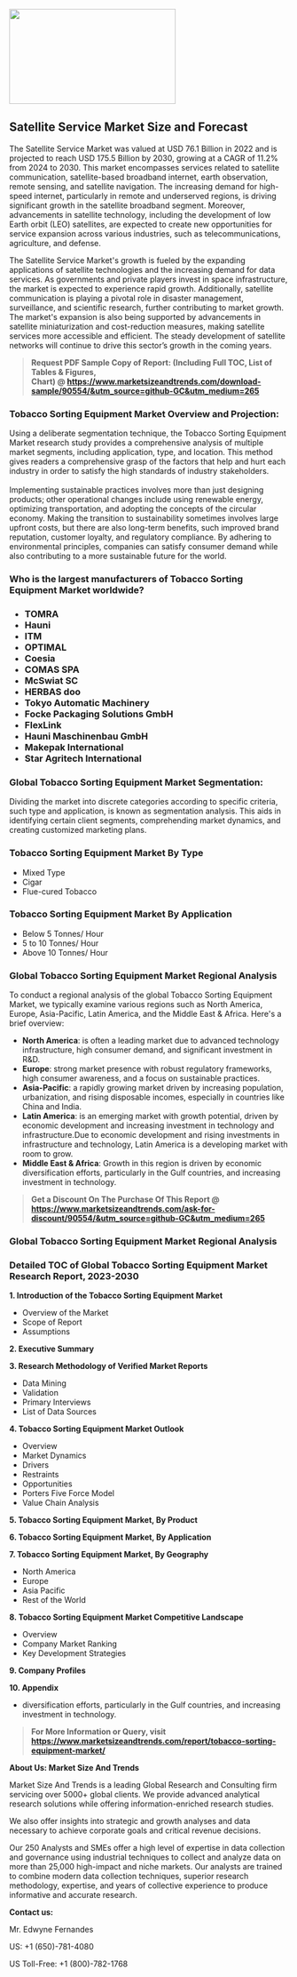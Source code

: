 <p><img class="alignnone size-medium wp-image-20088" src="https://ffe5etoiles.com/wp-content/uploads/2024/12/MST1-300x171.png" alt="" width="300" height="171" /></p><h2>Satellite Service Market Size and Forecast</h2><p>The Satellite Service Market was valued at USD 76.1 Billion in 2022 and is projected to reach USD 175.5 Billion by 2030, growing at a CAGR of 11.2% from 2024 to 2030. This market encompasses services related to satellite communication, satellite-based broadband internet, earth observation, remote sensing, and satellite navigation. The increasing demand for high-speed internet, particularly in remote and underserved regions, is driving significant growth in the satellite broadband segment. Moreover, advancements in satellite technology, including the development of low Earth orbit (LEO) satellites, are expected to create new opportunities for service expansion across various industries, such as telecommunications, agriculture, and defense.</p><p>The Satellite Service Market's growth is fueled by the expanding applications of satellite technologies and the increasing demand for data services. As governments and private players invest in space infrastructure, the market is expected to experience rapid growth. Additionally, satellite communication is playing a pivotal role in disaster management, surveillance, and scientific research, further contributing to market growth. The market's expansion is also being supported by advancements in satellite miniaturization and cost-reduction measures, making satellite services more accessible and efficient. The steady development of satellite networks will continue to drive this sector’s growth in the coming years.</p></p><blockquote id="" class=""><strong>Request PDF Sample Copy of Report: (Including Full TOC, List of Tables &amp; Figures, Chart)&nbsp;@&nbsp;<strong><a href="https://www.marketsizeandtrends.com/download-sample/90554/&utm_source=github-GC&utm_medium=265" target="_blank">https://www.marketsizeandtrends.com/download-sample/90554/&utm_source=github-GC&utm_medium=265</a></strong></strong></blockquote><h3 id="" class="">Tobacco Sorting Equipment Market&nbsp;Overview and Projection:</h3><p id="" class="">Using a deliberate segmentation technique, the Tobacco Sorting Equipment Market research study provides a comprehensive analysis of multiple market segments, including application, type, and location. This method gives readers a comprehensive grasp of the factors that help and hurt each industry in order to satisfy the high standards of industry stakeholders. <br /> <br />Implementing sustainable practices involves more than just designing products; other operational changes include using renewable energy, optimizing transportation, and adopting the concepts of the circular economy. Making the transition to sustainability sometimes involves large upfront costs, but there are also long-term benefits, such improved brand reputation, customer loyalty, and regulatory compliance. By adhering to environmental principles, companies can satisfy consumer demand while also contributing to a more sustainable future for the world.</p><h3 id="" class="">Who is the largest manufacturers of&nbsp;Tobacco Sorting Equipment Market worldwide?</h3><h3 class=""><p><ul><li>TOMRA </li><li> Hauni </li><li> ITM </li><li> OPTIMAL </li><li> Coesia </li><li> COMAS SPA </li><li> McSwiat SC </li><li> HERBAS doo </li><li> Tokyo Automatic Machinery </li><li> Focke Packaging Solutions GmbH </li><li> FlexLink </li><li> Hauni Maschinenbau GmbH </li><li> Makepak International </li><li> Star Agritech International</li></ul></p></h3><h3 id="" class="">Global&nbsp;Tobacco Sorting Equipment Market Segmentation:</h3><p id="" class="">Dividing the market into discrete categories according to specific criteria, such type and application, is known as segmentation analysis. This aids in identifying certain client segments, comprehending market dynamics, and creating customized marketing plans.</p><h3 id="" class="">Tobacco Sorting Equipment Market&nbsp;By Type</h3><p><p><ul><li>Mixed Type </li><li> Cigar </li><li> Flue-cured Tobacco</p></li></ul></p></p><h3 id="" class="">Tobacco Sorting Equipment Market&nbsp;By Application</h3><p class=""><p><ul><li>Below 5 Tonnes/ Hour </li><li> 5 to 10 Tonnes/ Hour </li><li> Above 10 Tonnes/ Hour</li></ul></p></p><h3 id="" class="">Global Tobacco Sorting Equipment Market Regional Analysis</h3><p id="" class="">To conduct a regional analysis of the global Tobacco Sorting Equipment Market, we typically examine various regions such as North America, Europe, Asia-Pacific, Latin America, and the Middle East &amp; Africa. Here's a brief overview:</p><ul><li><strong>North America</strong>: is often a leading market due to advanced technology infrastructure, high consumer demand, and significant investment in R&amp;D.</li><li><strong>Europe</strong>: strong market presence with robust regulatory frameworks, high consumer awareness, and a focus on sustainable practices.</li><li><strong>Asia-Pacific</strong>: a rapidly growing market driven by increasing population, urbanization, and rising disposable incomes, especially in countries like China and India.</li><li><strong>Latin America</strong>: is an emerging market with growth potential, driven by economic development and increasing investment in technology and infrastructure.Due to economic development and rising investments in infrastructure and technology, Latin America is a developing market with room to grow.</li><li><strong>Middle East &amp; Africa</strong>: Growth in this region is driven by economic diversification efforts, particularly in the Gulf countries, and increasing investment in technology.</li></ul><blockquote id="" class=""><strong>Get a Discount On The Purchase Of This Report @ <strong><a href="https://www.marketsizeandtrends.com/ask-for-discount/90554/&utm_source=github-GC&utm_medium=265" target="_blank">https://www.marketsizeandtrends.com/ask-for-discount/90554/&utm_source=github-GC&utm_medium=265</a></strong></strong></blockquote><h3 id="" class="">Global Tobacco Sorting Equipment Market Regional Analysis</h3><h3 id="" class="">Detailed TOC of Global Tobacco Sorting Equipment Market Research Report, 2023-2030</h3><p id="" class=""><strong>1. Introduction of the Tobacco Sorting Equipment Market</strong></p><ul><li>Overview of the Market</li><li>Scope of Report</li><li>Assumptions</li></ul><p id="" class=""><strong>2. Executive Summary</strong></p><p id="" class=""><strong>3. Research Methodology of Verified Market Reports</strong></p><ul><li>Data Mining</li><li>Validation</li><li>Primary Interviews</li><li>List of Data Sources</li></ul><p id="" class=""><strong>4. Tobacco Sorting Equipment Market Outlook</strong></p><ul><li>Overview</li><li>Market Dynamics</li><li>Drivers</li><li>Restraints</li><li>Opportunities</li><li>Porters Five Force Model</li><li>Value Chain Analysis</li></ul><p id="" class=""><strong>5. Tobacco Sorting Equipment Market, By Product</strong></p><p id="" class=""><strong>6. Tobacco Sorting Equipment Market, By Application</strong></p><p id="" class=""><strong>7. Tobacco Sorting Equipment Market, By Geography</strong></p><ul><li>North America</li><li>Europe</li><li>Asia Pacific</li><li>Rest of the World</li></ul><p id="" class=""><strong>8. Tobacco Sorting Equipment Market Competitive Landscape</strong></p><ul><li>Overview</li><li>Company Market Ranking</li><li>Key Development Strategies</li></ul><p id="" class=""><strong>9. Company Profiles</strong></p><p id="" class=""><strong>10. Appendix</strong></p><ul><li>diversification efforts, particularly in the Gulf countries, and increasing investment in technology.</li></ul><blockquote id="" class=""><strong>For More Information or Query, visit <strong><strong><a href="https://www.marketsizeandtrends.com/report/tobacco-sorting-equipment-market/" target="_blank">https://www.marketsizeandtrends.com/report/tobacco-sorting-equipment-market/</a></strong></strong></strong></blockquote><p id="" class=""><strong>About Us: Market Size And Trends</strong></p><p id="" class="">Market Size And Trends is a leading Global Research and Consulting firm servicing over 5000+ global clients. We provide advanced analytical research solutions while offering information-enriched research studies.</p><p id="" class="">We also offer insights into strategic and growth analyses and data necessary to achieve corporate goals and critical revenue decisions.</p><p id="" class="">Our 250 Analysts and SMEs offer a high level of expertise in data collection and governance using industrial techniques to collect and analyze data on more than 25,000 high-impact and niche markets. Our analysts are trained to combine modern data collection techniques, superior research methodology, expertise, and years of collective experience to produce informative and accurate research.</p><p id="" class=""><strong>Contact us:</strong></p><p id="" class="">Mr. Edwyne Fernandes</p><p id="" class="">US: +1 (650)-781-4080</p><p id="" class="">US Toll-Free: +1 (800)-782-1768</p>
